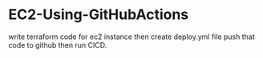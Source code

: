 # EC2-Using-GitHubActions
write terraform code for ec2 instance then create deploy.yml file push that code to github then run CICD.
